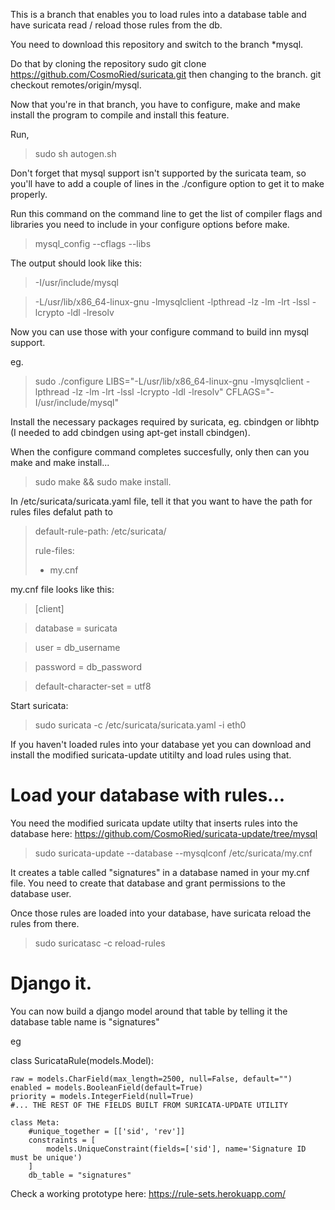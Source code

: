 This is a branch that enables you to load rules into a database table and have suricata read / reload those rules from the db. 

You need to download this repository and switch to the branch *mysql.

Do that by cloning the repository sudo git clone https://github.com/CosmoRied/suricata.git then changing to the branch. git checkout remotes/origin/mysql.

Now that you're in that branch, you have to configure, make and make install the program to compile and install this feature. 

Run,

> sudo sh autogen.sh

Don't forget that mysql support isn't supported by the suricata team, so you'll have to add a couple of lines in the ./configure option to get it to make properly.

Run this command on the command line to get the list of compiler flags and libraries you need to include in your configure options before make.

> mysql_config --cflags --libs

The output should look like this:

> -I/usr/include/mysql 

> -L/usr/lib/x86_64-linux-gnu -lmysqlclient -lpthread -lz -lm -lrt -lssl -lcrypto -ldl -lresolv

Now you can use those with your configure command to build inn mysql support.

eg.

> sudo ./configure LIBS="-L/usr/lib/x86_64-linux-gnu -lmysqlclient -lpthread -lz -lm -lrt -lssl -lcrypto -ldl -lresolv" CFLAGS="-I/usr/include/mysql"

Install the necessary packages required by suricata, eg. cbindgen or libhtp (I needed to add cbindgen using apt-get install cbindgen).

When the configure command completes succesfully, only then can you make and make install...

> sudo make && sudo make install.

In /etc/suricata/suricata.yaml file, tell it that you want to have the path for rules files defalut path to 

>default-rule-path: /etc/suricata/
>
>rule-files:
>  - my.cnf

my.cnf file looks like this:

>[client]

>database = suricata

>user = db_username

>password = db_password

>default-character-set = utf8

Start suricata: 

> sudo suricata -c /etc/suricata/suricata.yaml -i eth0

If you haven't loaded rules into your database yet you can download and install the modified suricata-update utitilty and load rules using that.

# Load your database with rules...

You need the modified suricata update utilty that inserts rules into the database here: https://github.com/CosmoRied/suricata-update/tree/mysql

> sudo suricata-update --database --mysqlconf /etc/suricata/my.cnf

It creates a table called "signatures" in a database named in your my.cnf file. You need to create that database and grant permissions to the database user.

Once those rules are loaded into your database, have suricata reload the rules from there.

> sudo suricatasc -c reload-rules

# Django it. 

You can now build a django model around that table by telling it the database table name is "signatures"

eg

class SuricataRule(models.Model):

    raw = models.CharField(max_length=2500, null=False, default="")
    enabled = models.BooleanField(default=True)
    priority = models.IntegerField(null=True)
    #... THE REST OF THE FIELDS BUILT FROM SURICATA-UPDATE UTILITY
    
    class Meta:
        #unique_together = [['sid', 'rev']]
        constraints = [
            models.UniqueConstraint(fields=['sid'], name='Signature ID must be unique')
        ]
        db_table = "signatures"


Check a working prototype here: https://rule-sets.herokuapp.com/




